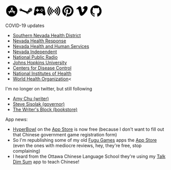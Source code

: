 <a href="https://apps.apple.com/us/developer/technicat-llc/id295241742"><img alt="App Store" src="/images/ionicons/svg/logo-apple-appstore.svg" height="40"></a>
<a href="https://store.steampowered.com/app/847530/HyperBowl/"><img alt="Steam" src="/images/ionicons/svg/logo-steam.svg" height="40"></a>
<a href="https://technicat.itch.io/"><img alt="Itch.io" src="/images/ionicons/svg/game-controller-sharp.svg" height="40"></a>
<a href="https://gamedevslikeyou.libsyn.com/phil-chu"><img alt="HomeTeam GameDev podcast" src="/images/ionicons/svg/radio-sharp.svg" height="40"></a>
<a href="https://www.pinterest.com/technicat/"><img alt="Pinterest" src="/images/ionicons/svg/logo-pinterest.svg" height="40"></a>
<a href="https://vimeo.com/user127637069"><img alt="Vimeo" src="/images/ionicons/svg/logo-vimeo.svg" height="40"></a>
<a href="https://github.com/technicat"><img alt="Github" src="/images/ionicons/svg/logo-github.svg" height="40"></a>
<!-- a href="http://technicat.com"><img alt="Technicat" src="/images/ionicons/svg/link-sharp.svg" height="40"></a -->

COVID-19 updates
* <a href="https://www.southernnevadahealthdistrict.org/">Southern Nevada Health District</a>
* <a href="https://nvhealthresponse.nv.gov/">Nevada Health Response</a>
* <a href="http://dpbh.nv.gov/coronavirus/">Nevada Health and Human Services</a>
* <a href="https://thenevadaindependent.com/coronavirus-data-nevada">Nevada Independent</a>
* <a href="https://www.npr.org/sections/health-shots/2020/09/01/816707182/map-tracking-the-spread-of-the-coronavirus-in-the-u-s">National Public Radio</a>
* <a href="https://coronavirus.jhu.edu/">Johns Hopkins University</a>
* <a href="https://www.cdc.gov/coronavirus/2019-nCoV/index.html">Centers for Disease Control</a>
* <a href="https://www.nih.gov/coronavirus">National Institutes of Health</a>
* <a href="https://www.who.int/emergencies/diseases/novel-coronavirus-2019">World Health Organization</a><

I'm no longer on twitter, but still following
* <a href="https://twitter.com/AmyChu">Amy Chu (writer)</a>
* <a href="https://twitter.com/SteveSisolak">Steve Sisolak (governor)</a>
* <a href="https://twitter.com/writersblocklv">The Writer's Block (bookstore)</a>

App news:
* [HyperBowl](http://hyperbowl.fun/) on the [App Store](https://apps.apple.com/us/app/hyperbowl/id344209253) is now free (because I don't want to fill out that Chinese government game registration form)
* So I'm republishing some of my old [Fugu Games](http://fugugames.com/) apps the [App Store](https://apps.apple.com/us/developer/technicat-llc/id295241742) (even the ones with mediocre reviews, hey, they're free, stop complaining)
* I heard from the Ottawa Chinese Language School they're using my [Talk Dim Sum](http://talkdimsum.com/) app to teach Chinese!
